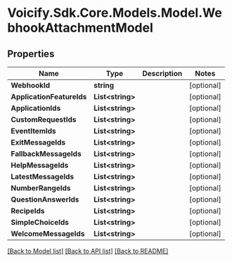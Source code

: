 # Voicify.Sdk.Core.Models.Model.WebhookAttachmentModel
## Properties

Name | Type | Description | Notes
------------ | ------------- | ------------- | -------------
**WebhookId** | **string** |  | [optional] 
**ApplicationFeatureIds** | **List&lt;string&gt;** |  | [optional] 
**ApplicationIds** | **List&lt;string&gt;** |  | [optional] 
**CustomRequestIds** | **List&lt;string&gt;** |  | [optional] 
**EventItemIds** | **List&lt;string&gt;** |  | [optional] 
**ExitMessageIds** | **List&lt;string&gt;** |  | [optional] 
**FallbackMessageIds** | **List&lt;string&gt;** |  | [optional] 
**HelpMessageIds** | **List&lt;string&gt;** |  | [optional] 
**LatestMessageIds** | **List&lt;string&gt;** |  | [optional] 
**NumberRangeIds** | **List&lt;string&gt;** |  | [optional] 
**QuestionAnswerIds** | **List&lt;string&gt;** |  | [optional] 
**RecipeIds** | **List&lt;string&gt;** |  | [optional] 
**SimpleChoiceIds** | **List&lt;string&gt;** |  | [optional] 
**WelcomeMessageIds** | **List&lt;string&gt;** |  | [optional] 

[[Back to Model list]](../README.md#documentation-for-models) [[Back to API list]](../README.md#documentation-for-api-endpoints) [[Back to README]](../README.md)

